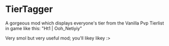 # TierTagger
A gorgeous mod which displays everyone's tier from the Vanilla Pvp Tierlist in game like this: "Ht1 | Ooh_Netiyiy"

Very smol but very useful mod; you'll likey likey :>
